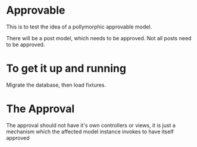 # Approvable
This is to test the idea of a pollymorphic approvable model.

There will be a post model, which needs to be approved. Not all posts need to be approved.

# To get it up and running
Migrate the database, then load fixtures.


# The Approval
The approval should not have it's own controllers or views, it is just a mechanism which the affected model instance invokes to have itself approved